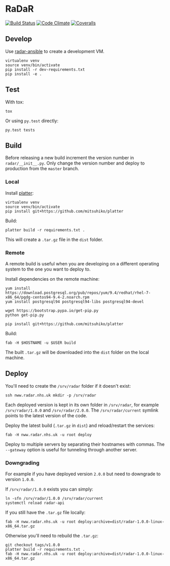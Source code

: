 # RaDaR

[![Build Status](https://img.shields.io/travis/renalreg/radar/master.svg)](https://travis-ci.org/renalreg/radar) [![Code Climate](https://img.shields.io/codeclimate/github/renalreg/radar.svg)](https://codeclimate.com/github/renalreg/radar) [![Coveralls](https://img.shields.io/coveralls/renalreg/radar.svg)](https://coveralls.io/github/renalreg/radar)

## Develop

Use [radar-ansible](https://github.com/renalreg/radar-ansible) to create a development VM.

```
virtualenv venv
source venv/bin/activate
pip install -r dev-requirements.txt
pip install -e .
```

## Test

With tox:

```
tox
```

Or using `py.test` directly:

```
py.test tests
```

## Build

Before releasing a new build increment the version number in `radar/__init__.py`. Only change the version number and deploy to production from the `master` branch.

### Local

Install [platter](https://github.com/mitsuhiko/platter):

```
virtualenv venv
source venv/bin/activate
pip install git+https://github.com/mitsuhiko/platter
```

Build:

```
platter build -r requirements.txt .
```

This will create a `.tar.gz` file in the `dist` folder.


### Remote

A remote build is useful when you are developing on a different operating system to the one you want to deploy to.

Install dependencies on the remote machine:

```
yum install https://download.postgresql.org/pub/repos/yum/9.4/redhat/rhel-7-x86_64/pgdg-centos94-9.4-2.noarch.rpm
yum install postgresql94 postgresql94-libs postgresql94-devel

wget https://bootstrap.pypa.io/get-pip.py
python get-pip.py

pip install git+https://github.com/mitsuhiko/platter
```

Build:

```
fab -H $HOSTNAME -u $USER build
```

The built `.tar.gz` will be downloaded into the `dist` folder on the local machine.

## Deploy

You'll need to create the `/srv/radar` folder if it doesn't exist:

```
ssh nww.radar.nhs.uk mkdir -p /srv/radar
```

Each deployed version is kept in its own folder in `/srv/radar`, for example `/srv/radar/1.0.0` and `/srv/radar/2.0.0`. The `/srv/radar/current` symlink points to the latest version of the code.

Deploy the latest build (`.tar.gz` in `dist`) and reload/restart the services:

```
fab -H nww.radar.nhs.uk -u root deploy
```

Deploy to multiple servers by separating their hostnames with commas. The `--gateway` option is useful for tunneling through another server.

### Downgrading

For example if you have deployed version `2.0.0` but need to downgrade to version `1.0.0`.

If `/srv/radar/1.0.0` exists you can simply:

```
ln -sfn /srv/radar/1.0.0 /srv/radar/current
systemctl reload radar-api
```

If you still have the `.tar.gz` file locally:

```
fab -H nww.radar.nhs.uk -u root deploy:archive=dist/radar-1.0.0-linux-x86_64.tar.gz
```

Otherwise you'll need to rebuild the `.tar.gz`:

```
git checkout tags/v1.0.0
platter build -r requirements.txt .
fab -H nww.radar.nhs.uk -u root deploy:archive=dist/radar-1.0.0-linux-x86_64.tar.gz
```
